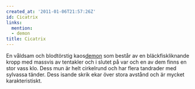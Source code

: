 ```yaml
---
created_at: '2011-01-06T21:57:26Z'
id: Cicatrix
links:
  mention:
  - demon
title: Cicatrix
---
```


En våldsam och blodtörstig kaos[demon] som består av en bläckfiskliknande kropp med massvis av
tentakler och i slutet på var och en av dem finns en stor vass klo. Dess mun är helt cirkelrund och
har flera tandrader med sylvassa tänder. Dess isande skrik ekar över stora avstånd och är mycket
karakteristiskt.

  [demon]: demon